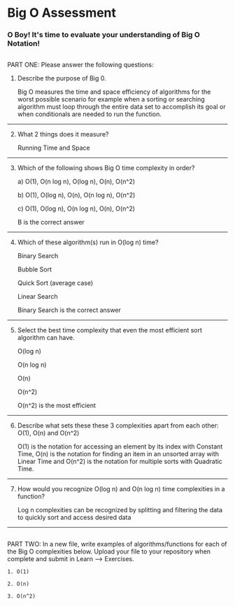 # Big O Assessment

 ### O Boy! It's time to evaluate your understanding of Big O Notation!

 ##

  PART ONE: Please answer the following questions:

 1. Describe the purpose of Big 0.

    Big O measures the time and space efficiency of algorithms for the worst possible scenario for example when a sorting or searching algorithm must loop through the entire data set to accomplish its goal or when conditionals are needed to run the function.

---


 2. What 2 things does it measure?

    Running Time and Space

---


 3. Which of the following shows Big O time complexity in order?

    a) O(1), O(n log n), O(log n), O(n), O(n^2)

    b) O(1), O(log n), O(n), O(n log n), O(n^2)

    c) O(1), O(log n), O(n log n), O(n), O(n^2)

    B is the correct answer

---



4. Which of these algorithm(s) run in O(log n) time?

   Binary Search

   Bubble Sort

   Quick Sort (average case)

   Linear Search

   Binary Search is the correct answer

---



5. Select the best time complexity that even the most efficient sort algorithm can have.

    O(log n)

    O(n log n)

    O(n)

    O(n^2)

    O(n^2) is the most efficient

---


 6. Describe what sets these these 3 complexities apart from each other: O(1), O(n) and O(n^2)

    O(1) is the notation for accessing an element by its index with Constant Time, O(n) is the notation for finding an item in an unsorted array with Linear Time and O(n^2) is the notation for multiple sorts with Quadratic Time.

---


7. How would you recognize O(log n) and O(n log n) time complexities in a function?

    Log n complexities can be recognized by splitting and filtering the data to quickly sort and access desired data

---

  ##

  PART TWO: In a new file, write examples of algorithms/functions for each of the Big O complexities below.
    Upload your file to your repository when complete and submit in Learn --> Exercises.

    1. O(1)

    2. O(n)

    3. O(n^2)
